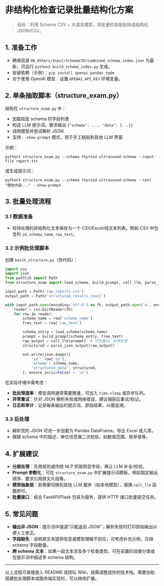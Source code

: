 # 非结构化检查记录批量结构化方案

> 目标：利用 Schema CSV + 大语言模型，将批量检查报告转成结构化 JSON/CSV。

## 1. 准备工作

- 确保目录 `06_Others/Input/SchemaCSV/combined_schema_index.json` 为最新，可运行 `python3 build_schema_index.py` 生成。
- 安装依赖（示例）：`pip install openai pandas tqdm`
- 对于使用 OpenAI 模型：设置 `OPENAI_API_KEY` 环境变量。

## 2. 单条抽取脚本（structure_exam.py）

结构在 `structure_exam.py` 中：
- 加载指定 schema 的字段列表
- 构造 LLM 提示词，要求输出 `{"schema": ..., "data": {...}}`
- 调用模型并尝试解析 JSON
- 支持 `--show-prompt` 模式，用于手工粘贴到其他 LLM 界面

示例：
```
python3 structure_exam.py --schema thyroid-ultrasound-schema --input-file report.txt
```
或生成提示词：
```
python3 structure_exam.py --schema thyroid-ultrasound-schema --text "报告内容..." --show-prompt
```

## 3. 批量处理流程

### 3.1 数据准备
- 将待处理的非结构化文本保存为一个 CSV/Excel/纯文本列表。例如 CSV 中包含列 `id`, `schema_name`, `raw_text`。

### 3.2 示例批处理脚本
创建 `batch_structure.py`（伪代码）：
```python
import csv
import json
from pathlib import Path
from structure_exam import load_schema, build_prompt, call_llm, parse_json_output

input_path = Path('raw_reports.csv')
output_path = Path('structured_results.jsonl')

with input_path.open(encoding='utf-8') as fh, output_path.open('w', encoding='utf-8') as out:
    reader = csv.DictReader(fh)
    for row in reader:
        schema_name = row['schema_name']
        free_text = row['raw_text']

        schema_entry = load_schema(schema_name)
        prompt = build_prompt(schema_entry, free_text)
        raw_output = call_llm(prompt)  # 可加重试、异常处理
        structured = parse_json_output(raw_output)

        out.write(json.dumps({
            'id': row['id'],
            'schema': schema_name,
            'structured_data': structured,
        }, ensure_ascii=False) + '\n')
```

在实际环境中需考虑：
- **批处理速率**：模型调用通常需要限速，可加入 `time.sleep` 或异步队列。
- **异常重试**：针对 JSON 解析失败或网络错误，建议捕获后重试/标记。
- **日志和审计**：记录每条输出的提示词、原始结果，以便追溯。

### 3.3 后处理
- 解析完的 JSON 可进一步加载为 Pandas DataFrame，导出 Excel 或入库。
- 根据 schema 中的描述、单位信息做二次校验，如数值范围、枚举值等。

## 4. 扩展建议

- **分层处理**：先用规则或传统 NLP 抓取明显字段，再让 LLM 补全/校验。
- **Prompt 参数化**：可在 `structure_exam.py` 中扩展提示词模板，例如固定输出顺序、要求引用原文片段等。
- **模型抽象层**：若需要切换到其他 LLM 服务（如本地模型），替换 `call_llm` 函数即可。
- **批量接口**：结合 FastAPI/Flask 包装为服务，提供 HTTP 接口批量提交任务。

## 5. 常见问题

- **输出非 JSON**：提示词中强调“只能返回 JSON”；解析失败时打印原始输出以便人工修正。
- **字段缺失**：说明原文未提供信息或模型理解不到位，可考虑补充示例、压缩 schema 字段数量。
- **跨 schema 文本**：如果一段文本涉及多个检查类型，可在前置阶段做分类或在提示词中描述多 schema 结构。

---
以上流程可直接放入 README 或团队 Wiki，按需调整成你的技术栈。需要协助搭建批处理脚本或服务端实现时，可以继续扩展。 
